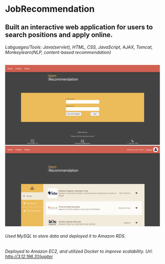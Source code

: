 # JobRecommendation
## Built an interactive web application for users to search positions and apply online.
###### Labguages/Tools: Java(servlet), HTML, CSS, JavaScript, AJAX, Tomcat, Monkeylearn(NLP, content-based recommendation)
![image](https://github.com/yuqisha/JobRecommendation/blob/master/jobRecommend1.png)
![image](https://github.com/yuqisha/JobRecommendation/blob/master/jobRecommend2.png)
###### Used MySQL to store data and deployed it to Amazon RDS.
###### Deployed to Amazon EC2, and utilized Docker to improve scalability. Url: http://3.12.196.31/jupiter
